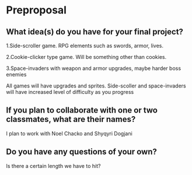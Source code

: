 # Preproposal

## What idea(s) do you have for your final project?

1.Side-scroller game. RPG elements such as swords, armor, lives.

2.Cookie-clicker type game. Will be something other than cookies.

3.Space-invaders with weapon and armor upgrades, maybe harder boss enemies

All games will have upgrades and sprites. Side-scoller and space-invaders will have increased level of difficulty as you progress

## If you plan to collaborate with one or two classmates, what are their names?

I plan to work with Noel Chacko and Shyqyri Dogjani

## Do you have any questions of your own?

Is there a certain length we have to hit?
